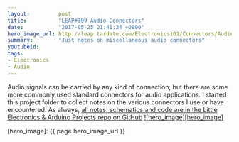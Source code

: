 ```yaml
---
layout:         post
title:          "LEAP#309 Audio Connectors"
date:           "2017-05-25 21:41:34 +0800"
hero_image_url: http://leap.tardate.com/Electronics101/Connectors/Audio/assets/Audio_build.jpg
summary:        "Just notes on miscellaneous audio connectors"
youtubeid:
tags:
- Electronics
- Audio
---
```


Audio signals can be carried by any kind of connection, but there are some more commonly used standard connectors for audio applications.
I started this project folder to collect notes on the verious connectors I use or have encountered.
As always, [all notes, schematics and code are in the Little Electronics & Arduino Projects repo on GitHub][project]
[![hero_image][hero_image]][project]

[leap]: http://leap.tardate.com
[project]: https://github.com/tardate/LittleArduinoProjects/tree/master/Electronics101/Connectors/Audio
[hero_image]: {{ page.hero_image_url }}
